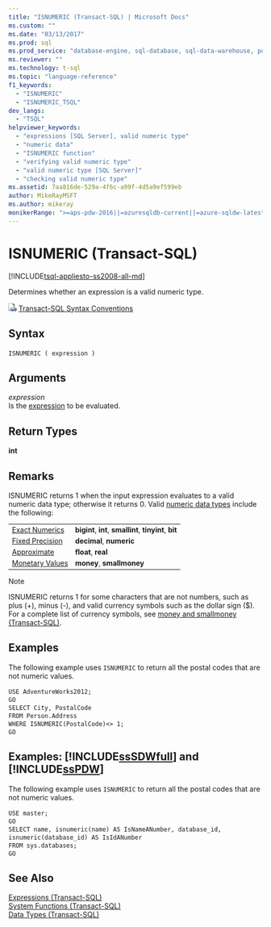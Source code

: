 ```yaml
---
title: "ISNUMERIC (Transact-SQL) | Microsoft Docs"
ms.custom: ""
ms.date: "03/13/2017"
ms.prod: sql
ms.prod_service: "database-engine, sql-database, sql-data-warehouse, pdw"
ms.reviewer: ""
ms.technology: t-sql
ms.topic: "language-reference"
f1_keywords: 
  - "ISNUMERIC"
  - "ISNUMERIC_TSQL"
dev_langs: 
  - "TSQL"
helpviewer_keywords: 
  - "expressions [SQL Server], valid numeric type"
  - "numeric data"
  - "ISNUMERIC function"
  - "verifying valid numeric type"
  - "valid numeric type [SQL Server]"
  - "checking valid numeric type"
ms.assetid: 7aa816de-529a-4f6c-a99f-4d5a9ef599eb
author: MikeRayMSFT
ms.author: mikeray
monikerRange: ">=aps-pdw-2016||=azuresqldb-current||=azure-sqldw-latest||>=sql-server-2016||=sqlallproducts-allversions||>=sql-server-linux-2017||=azuresqldb-mi-current"
---
```

# ISNUMERIC (Transact-SQL)
[!INCLUDE[tsql-appliesto-ss2008-all-md](../../includes/tsql-appliesto-ss2008-all-md.md)]

  Determines whether an expression is a valid numeric type.  
  
 ![Topic link icon](../../database-engine/configure-windows/media/topic-link.gif "Topic link icon") [Transact-SQL Syntax Conventions](../../t-sql/language-elements/transact-sql-syntax-conventions-transact-sql.md)  
  
## Syntax  
  
```  
ISNUMERIC ( expression )  
```  
  
## Arguments  
 *expression*  
 Is the [expression](../../t-sql/language-elements/expressions-transact-sql.md) to be evaluated.  
  
## Return Types  
 **int**  
  
## Remarks  
 ISNUMERIC returns 1 when the input expression evaluates to a valid numeric data type; otherwise it returns 0. Valid [numeric data types](../../t-sql/data-types/numeric-types.md) include the following:  

|||
|-|-|
| [Exact Numerics](../../t-sql/data-types/int-bigint-smallint-and-tinyint-transact-sql.md) | **bigint**, **int**, **smallint**, **tinyint**, **bit** |
| [Fixed Precision](../../t-sql/data-types/decimal-and-numeric-transact-sql.md) | **decimal**, **numeric** |
| [Approximate](../../t-sql/data-types/float-and-real-transact-sql.md) | **float**, **real** |
| [Monetary Values](../../t-sql/data-types/money-and-smallmoney-transact-sql.md) | **money**, **smallmoney** |

  
> [!NOTE]  
>  ISNUMERIC returns 1 for some characters that are not numbers, such as plus (+), minus (-), and valid currency symbols such as the dollar sign ($). For a complete list of currency symbols, see [money and smallmoney &#40;Transact-SQL&#41;](../../t-sql/data-types/money-and-smallmoney-transact-sql.md).  
  
## Examples  
 The following example uses `ISNUMERIC` to return all the postal codes that are not numeric values.  
  
```  
USE AdventureWorks2012;  
GO  
SELECT City, PostalCode  
FROM Person.Address   
WHERE ISNUMERIC(PostalCode)<> 1;  
GO  
```  
  
## Examples: [!INCLUDE[ssSDWfull](../../includes/sssdwfull-md.md)] and [!INCLUDE[ssPDW](../../includes/sspdw-md.md)]  
 The following example uses `ISNUMERIC` to return all the postal codes that are not numeric values.  
  
```  
USE master;  
GO  
SELECT name, isnumeric(name) AS IsNameANumber, database_id, isnumeric(database_id) AS IsIdANumber   
FROM sys.databases;  
GO  
```  
  
## See Also  
 [Expressions &#40;Transact-SQL&#41;](../../t-sql/language-elements/expressions-transact-sql.md)   
 [System Functions &#40;Transact-SQL&#41;](../../relational-databases/system-functions/system-functions-category-transact-sql.md)   
 [Data Types &#40;Transact-SQL&#41;](../../t-sql/data-types/data-types-transact-sql.md)  
  
  

